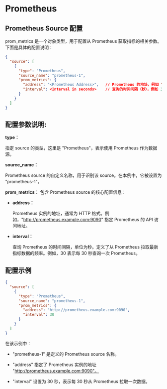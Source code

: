 Prometheus
====
## Prometheus Source 配置
prom_metrics 是一个对象类型，用于配置从 Prometheus 获取指标的相关参数。下面是具体的配置说明：

```json
{
  "source": [
    {
      "type": "Prometheus",
      "source_name": "prometheus-1",
      "prom_metrics": {
        "address": "<Prometheus Address>",   // Prometheus 的地址，例如 "http://prometheus.example.com:9090"
        "interval": <Interval in seconds>    // 查询的时间间隔（秒），例如 30
      }
    }
  ]
}
```
## 配置参数说明:
**type：**

指定 source 的类型，这里是 "Prometheus"，表示使用 Prometheus 作为数据源。

**source_name：**

Prometheus source 的自定义名称，用于识别该 source。在本例中，它被设置为 "prometheus-1"。

**prom_metrics：**
包含 Prometheus source 的核心配置信息：

* **address：**

    Prometheus 实例的地址，通常为 HTTP 格式。例如，"http://prometheus.example.com:9090" 指定 Prometheus 的 API 访问地址。

* **interval：**

    查询 Prometheus 的时间间隔，单位为秒。定义了从 Prometheus 拉取最新指标数据的频率。例如，30 表示每 30 秒查询一次 Prometheus。

## 配置示例

```json
{
  "source": [
    {
      "type": "Prometheus",
      "source_name": "prometheus-1",
      "prom_metrics": {
        "address": "http://prometheus.example.com:9090",
        "interval": 30
      }
    }
  ]
}
```
在该示例中：

* "prometheus-1" 是定义的 Prometheus source 名称。

* "address" 指定了 Prometheus 实例的地址 "http://prometheus.example.com:9090"。

* "interval" 设置为 30 秒，表示每 30 秒从 Prometheus 拉取一次数据。